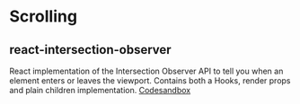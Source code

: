 # Scrolling
## react-intersection-observer
React implementation of the Intersection Observer API to tell you when an element enters or leaves the viewport. Contains both a Hooks, render props and plain children implementation. [Codesandbox](https://react-intersection-observer.vercel.app/?path=/story/useinview-hook--basic)